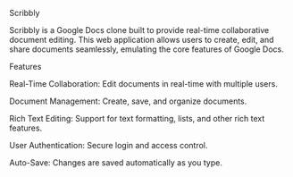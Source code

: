 Scribbly

Scribbly is a Google Docs clone built to provide real-time collaborative document editing. This web application allows users to create, edit, and share documents seamlessly, emulating the core features of Google Docs.

Features

Real-Time Collaboration: Edit documents in real-time with multiple users.

Document Management: Create, save, and organize documents.

Rich Text Editing: Support for text formatting, lists, and other rich text features.

User Authentication: Secure login and access control.

Auto-Save: Changes are saved automatically as you type.

